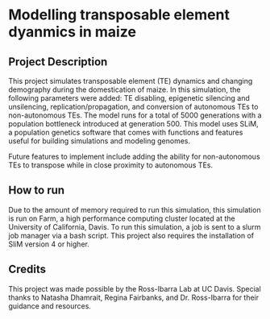 # Modelling transposable element dyanmics in maize

## Project Description
This project simulates transposable element (TE) dynamics and changing demography during the domestication of maize. In this simulation, the following parameters were added: TE disabling, epigenetic silencing and unsilencing, replication/propagation, and conversion of autonomous TEs to non-autonomous TEs. The model runs for a total of 5000 generations with a population bottleneck introduced at generation 500. This model uses SLiM, a population genetics software that comes with functions and features useful for building simulations and modeling genomes.

Future features to implement include adding the ability for non-autonomous TEs to transpose while in close proximity to autonomous TEs.

## How to run
Due to the amount of memory required to run this simulation, this simulation is run on Farm, a high performance computing cluster located at the University of California, Davis. To run this simulation, a job is sent to a slurm job manager via a bash script. This project also requires the installation of SliM version 4 or higher.

## Credits
This project was made possible by the Ross-Ibarra Lab at UC Davis. Special thanks to Natasha Dhamrait, Regina Fairbanks, and Dr. Ross-Ibarra for their guidance and resources.
